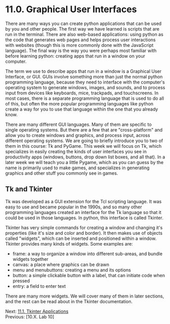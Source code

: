 # 11.0. Graphical User Interfaces

There are many ways you can create python applications that can be used by you and other people. The first 
way we have learned is scripts that are run in the terminal. There are also web-based applications: using python as
the code that generates web pages and helps process user interactions with websites (though this is more commonly
done with the JavaScript language). The final way is the way you were perhaps most familiar with before learning python:
creating apps that run in a window on your computer.

The term we use to describe apps that run in a window is a Graphical User Interface, or GUI. GUIs involve something more
than just the normal python programming language, because they need to interface with the computer's operating system
to generate windows, images, and sounds, and to process input from devices like keyboards, mice, trackpads, and 
touchscreens. In most cases, there is a separate programming language that is used to do all of this, but often the 
more popular programming languages like python create a way for you to use that language within the one that you already
know.

There are many different GUI languages. Many of them are specific to single operating systems. But there are a few that
are "cross-platform" and allow you to create windows and graphics, and process input, across different operating 
systems. We are going to briefly introduce you to two of them in this course: Tk and PyGame. This week we will focus on 
Tk, which specializes in easily creating the kinds of user interfaces you see in productivity apps (windows, buttons,
drop down list boxes, and all that). In a later week we will teach you a little Pygame, which as you can guess by the 
name is primarily used to make games, and specializes in generating graphics and other stuff you commonly see in games.

## Tk and Tkinter

Tk was developed as a GUI extension for the Tcl scripting language. It was easy to use and became popular in the 1990s, 
and so many other programming languages created an interface for the Tk language so that it could be used in those 
languages. In python, this interface is called Tkinter.

Tkinter has very simple commands for creating a window and changing it's properties (like it's size and color and 
border). It then makes use of objects called "widgets", which can be inserted and positioned within a window. Tkinter
provides many kinds of widgets. Some examples are:

- frame: a way to organize a window into different sub-areas, and bundle widgets together
- canvas: a place where graphics can be drawn
- menu and menubuttons: creating a menu and its options
- button: a simple clickable button with a label, that can initiate code when pressed
- entry: a field to enter text

There are many more widgets. We will cover many of them in later sections, and the rest can be read about in the Tkinter 
documentation.

Next: [11.1. Tkinter Applications](11.1.%20Tkinter%20Applications.md)<br>
Previous: [10.X. Lab 10]